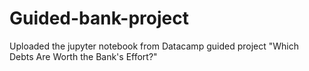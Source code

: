 # Guided-bank-project
Uploaded the jupyter notebook from Datacamp guided project "Which Debts Are Worth the Bank's Effort?"

